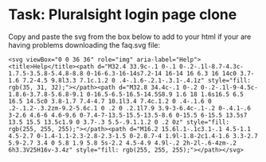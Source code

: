 # Task: Pluralsight login page clone

Copy and paste the svg from the box below to add to your html if your are having problems downloading the faq.svg file:

````
<svg viewBox="0 0 36 36" role="img" aria-label="Help"><title>Help</title><path d="M32.4 33.9c-.1 0-.1 0-.2-.1l-8.7-4.3c-1.7.5-3.5.8-5.4.8-8.8 0-16-6.3-16-14s7.2-14 16-14 16 6.3 16 14c0 3.7-1.6 7.2-4.5 9.8l3.3 7.1c.1.2 0 .4-.1.6-.2.1-.3.1-.4.1z" style="fill: rgb(35, 31, 32);"></path><path d="M32.8 34.4c-.1 0-.2 0-.2-.1l-9-4.5c-1.8.6-3.7.8-5.6.8-9.1 0-16.5-6.5-16.5-14.5S8.9 1.6 18 1.6s16.5 6.5 16.5 14.5c0 3.8-1.7 7.4-4.7 10.1l3.4 7.4c.1.2 0 .4-.1.6 0 .2-.1.2-.3.2zm-9.2-5.6c.1 0 .2 0 .2.1l7.9 3.9-3-6.4c-.1-.2 0-.4.1-.6 3-2.6 4.6-6 4.6-9.6 0-7.4-7-13.5-15.5-13.5-8.6 0-15.5 6-15.5 13.5s7 13.5 15.5 13.5c1.9 0 3.7-.3 5.5-.9.1.1.2 0 .2 0z" style="fill: rgb(255, 255, 255);"></path><path d="M16.2 15.6l.1-.1c3.1-.1 4.5-1.1 4.5-2.7 0-1.4-1.1-2.3-2.8-2.3-1.5 0-2.8.7-4 1.9l-1.8-2c1.4-1.6 3.3-2.7 5.9-2.7 3.4 0 5.8 1.9 5.8 5s-2.2 4.5-4.9 4.9l-.2 2h-2l-.6-4zm-.2 6h3.3V25H16v-3.4z" style="fill: rgb(255, 255, 255);"></path></svg>
````
